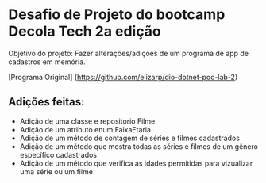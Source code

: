 # Desafio de Projeto do bootcamp Decola Tech 2a edição
Objetivo do projeto: Fazer alterações/adições de um programa de app de cadastros em memória.

[Programa Original] (https://github.com/elizarp/dio-dotnet-poo-lab-2)

## Adições feitas:
- Adição de uma classe e repositorio Filme
- Adição de um atributo enum FaixaEtaria
- Adição de um método de contagem de séries e filmes cadastrados
- Adição de um método que mostra todas as séries e filmes de um gênero específico cadastrados
- Adição de um método que verifica as idades permitidas para vizualizar uma série ou um filme
